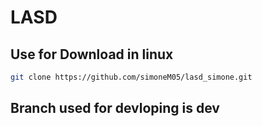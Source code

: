 # LASD

## Use for Download in linux

```bash
git clone https://github.com/simoneM05/lasd_simone.git
```

## Branch used for devloping is dev

